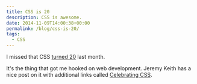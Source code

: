 ```yaml
---
title: CSS is 20
description: CSS is awesome.
date: 2014-11-09T14:00:38+00:00
permalink: /blog/css-is-20/
tags:
  - CSS
---
```


I missed that CSS [turned 20](http://www.w3.org/People/howcome/p/cascade.html) last month.

It's the thing that got me hooked on web development. Jeremy Keith has a nice post on it with additional links called [Celebrating CSS](https://adactio.com/journal/7653).

